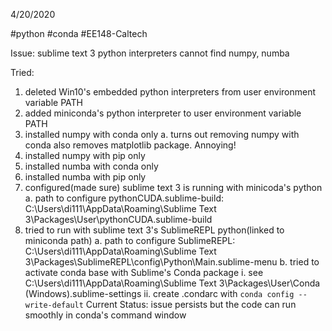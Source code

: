 4/20/2020

\#python \#conda \#EE148-Caltech

Issue: sublime text 3 python interpreters cannot find numpy, numba

Tried: 
1. deleted Win10's embedded python interpreters from user environment variable PATH
2. added miniconda's python interpreter to user environment variable PATH
3. installed numpy with conda only 
	a. turns out removing numpy with conda also removes matplotlib package. Annoying! 
4. installed numpy with pip only 
5. installed numba with conda only 
6. installed numba with pip only 
7. configured(made sure) sublime text 3 is running with minicoda's python 
	a. path to configure pythonCUDA.sublime-build:
		C:\Users\di111\AppData\Roaming\Sublime Text 3\Packages\User\pythonCUDA.sublime-build
8. tried to run with sublime text 3's SublimeREPL python(linked to miniconda path)
	a. path to configure SublimeREPL: 
		C:\Users\di111\AppData\Roaming\Sublime Text 3\Packages\SublimeREPL\config\Python\Main.sublime-menu
	b. tried to activate conda base with Sublime's Conda package 
		i. see C:\Users\di111\AppData\Roaming\Sublime Text 3\Packages\User\Conda (Windows).sublime-settings
		ii. create .condarc with `conda config --write-default`
Current Status: issue persists but the code can run smoothly in conda's command window 